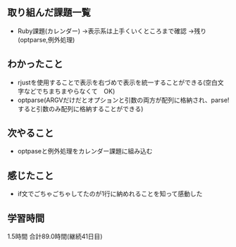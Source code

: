 ## 取り組んだ課題一覧
- Ruby課題(カレンダー)
  →表示系は上手くいくところまで確認
  →残り(optparse,例外処理)
## わかったこと
- rjustを使用することで表示を右づめで表示を統一することができる(空白文字などでちまちまやらなくて　OK)
- optparse(ARGVだけだとオプションと引数の両方が配列に格納され、parse!すると引数のみ配列に格納することができる)
## 次やること 
- optpaseと例外処理をカレンダー課題に組み込む
## 感じたこと
- if文でごちゃごちゃしてたのが1行に納めれることを知って感動した


## 学習時間
1.5時間
合計89.0時間(継続41日目)
